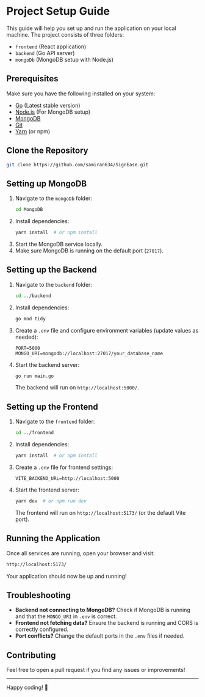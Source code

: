 # Project Setup Guide

This guide will help you set up and run the application on your local machine. The project consists of three folders:

- `frontend` (React application)
- `backend` (Go API server)
- `mongoDb` (MongoDB setup with Node.js)

## Prerequisites

Make sure you have the following installed on your system:

- [Go](https://go.dev/dl/) (Latest stable version)
- [Node.js](https://nodejs.org/) (For MongoDB setup)
- [MongoDB](https://www.mongodb.com/try/download/community)
- [Git](https://git-scm.com/)
- [Yarn](https://yarnpkg.com/) (or npm)

## Clone the Repository

```sh
git clone https://github.com/samiran634/SignEase.git
```

## Setting up MongoDB

1. Navigate to the `mongoDb` folder:
   ```sh
   cd MongoDB
   ```
2. Install dependencies:
   ```sh
   yarn install  # or npm install
   ```
3. Start the MongoDB service locally.
4. Make sure MongoDB is running on the default port (`27017`).

## Setting up the Backend

1. Navigate to the `backend` folder:
   ```sh
   cd ../backend
   ```
2. Install dependencies:
   ```sh
   go mod tidy
   ```
3. Create a `.env` file and configure environment variables (update values as needed):
   ```env
   PORT=5000
   MONGO_URI=mongodb://localhost:27017/your_database_name
   ```
4. Start the backend server:
   ```sh
   go run main.go
   ```
   The backend will run on `http://localhost:5000/`.

## Setting up the Frontend

1. Navigate to the `frontend` folder:
   ```sh
   cd ../frontend
   ```
2. Install dependencies:
   ```sh
   yarn install  # or npm install
   ```
3. Create a `.env` file for frontend settings:
   ```env
   VITE_BACKEND_URL=http://localhost:5000
   ```
4. Start the frontend server:
   ```sh
   yarn dev  # or npm run dev
   ```
   The frontend will run on `http://localhost:5173/` (or the default Vite port).

## Running the Application

Once all services are running, open your browser and visit:

```sh
http://localhost:5173/
```

Your application should now be up and running!

## Troubleshooting

- **Backend not connecting to MongoDB?** Check if MongoDB is running and that the `MONGO_URI` in `.env` is correct.
- **Frontend not fetching data?** Ensure the backend is running and CORS is correctly configured.
- **Port conflicts?** Change the default ports in the `.env` files if needed.

## Contributing

Feel free to open a pull request if you find any issues or improvements!

---

Happy coding! 🚀

